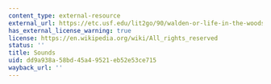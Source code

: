 ```yaml
---
content_type: external-resource
external_url: https://etc.usf.edu/lit2go/90/walden-or-life-in-the-woods/1542/sounds/
has_external_license_warning: true
license: https://en.wikipedia.org/wiki/All_rights_reserved
status: ''
title: Sounds
uid: dd9a938a-58bd-45a4-9521-eb52e53ce715
wayback_url: ''
---
```

